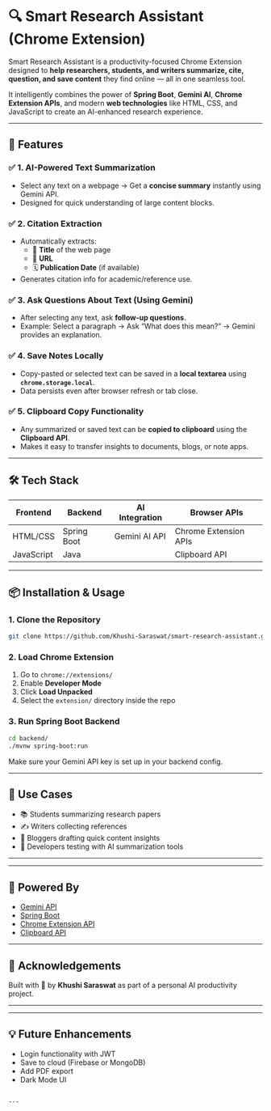 
# 🔍 Smart Research Assistant (Chrome Extension)

Smart Research Assistant is a productivity-focused Chrome Extension designed to **help researchers, students, and writers summarize, cite, question, and save content** they find online — all in one seamless tool.

It intelligently combines the power of **Spring Boot**, **Gemini AI**, **Chrome Extension APIs**, and modern **web technologies** like HTML, CSS, and JavaScript to create an AI-enhanced research experience.

---

## 🚀 Features

### ✅ 1. AI-Powered Text Summarization
- Select any text on a webpage → Get a **concise summary** instantly using Gemini API.
- Designed for quick understanding of large content blocks.

### ✅ 2. Citation Extraction
- Automatically extracts:
  - 📄 **Title** of the web page
  - 🔗 **URL**
  - 🗓️ **Publication Date** (if available)
- Generates citation info for academic/reference use.

### ✅ 3. Ask Questions About Text (Using Gemini)
- After selecting any text, ask **follow-up questions**.
- Example: Select a paragraph → Ask “What does this mean?” → Gemini provides an explanation.

### ✅ 4. Save Notes Locally
- Copy-pasted or selected text can be saved in a **local textarea** using **`chrome.storage.local`**.
- Data persists even after browser refresh or tab close.

### ✅ 5. Clipboard Copy Functionality
- Any summarized or saved text can be **copied to clipboard** using the **Clipboard API**.
- Makes it easy to transfer insights to documents, blogs, or note apps.

---

## 🛠️ Tech Stack

| Frontend  | Backend     | AI Integration | Browser APIs      |
|-----------|-------------|----------------|--------------------|
| HTML/CSS  | Spring Boot | Gemini AI API  | Chrome Extension APIs |
| JavaScript | Java       |                | Clipboard API       |

---


## 📦 Installation & Usage

### 1. Clone the Repository

```bash
git clone https://github.com/Khushi-Saraswat/smart-research-assistant.git
````

### 2. Load Chrome Extension

1. Go to `chrome://extensions/`
2. Enable **Developer Mode**
3. Click **Load Unpacked**
4. Select the `extension/` directory inside the repo

### 3. Run Spring Boot Backend

```bash
cd backend/
./mvnw spring-boot:run
```

Make sure your Gemini API key is set up in your backend config.

---

## 📌 Use Cases

* 📚 Students summarizing research papers
* ✍️ Writers collecting references
* 🧠 Bloggers drafting quick content insights
* 🧪 Developers testing with AI summarization tools

---





---

## 🤖 Powered By

* [Gemini API](https://deepmind.google/technologies/gemini/)
* [Spring Boot](https://spring.io/projects/spring-boot)
* [Chrome Extension API](https://developer.chrome.com/docs/extensions/)
* [Clipboard API](https://developer.mozilla.org/en-US/docs/Web/API/Clipboard_API)

---

## 🙌 Acknowledgements

Built with 💙 by **Khushi Saraswat** as part of a personal AI productivity project.

---


---

## 💡 Future Enhancements

* Login functionality with JWT
* Save to cloud (Firebase or MongoDB)
* Add PDF export
* Dark Mode UI

```

---
```
